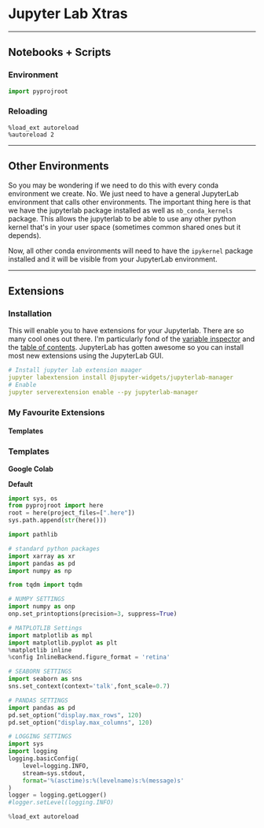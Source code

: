 # Jupyter Lab Xtras


---
## Notebooks + Scripts


### Environment 

```python
import pyprojroot
```

### Reloading

```
%load_ext autoreload
%autoreload 2
```


---
## Other Environments


So you may be wondering if we need to do this with every conda environment we create. No. We just need to have a general JupyterLab environment that calls other environments. The important thing here is that we have the jupyterlab package installed as well as `nb_conda_kernels` package. This allows the jupyterlab to be able to use any other python kernel that's in your user space (sometimes common shared ones but it depends). 

Now, all other conda environments will need to have the `ipykernel` package installed and it will be visible from your JupyterLab environment.


---
## Extensions



### Installation

This will enable you to have extensions for your Jupyterlab. There are so many cool ones out there. I'm particularly fond of the [variable inspector](https://github.com/lckr/jupyterlab-variableInspector) and the [table of contents](https://github.com/jupyterlab/jupyterlab-toc). JupyterLab has gotten awesome so you can install most new extensions using the JupyterLab GUI.

```yaml
# Install jupyter lab extension maager
jupyter labextension install @jupyter-widgets/jupyterlab-manager
# Enable
jupyter serverextension enable --py jupyterlab-manager
```


### My Favourite Extensions


#### Templates

### Templates

**Google Colab**

**Default**

```python
import sys, os
from pyprojroot import here
root = here(project_files=[".here"])
sys.path.append(str(here()))

import pathlib

# standard python packages
import xarray as xr
import pandas as pd
import numpy as np

from tqdm import tqdm

# NUMPY SETTINGS
import numpy as onp
onp.set_printoptions(precision=3, suppress=True)

# MATPLOTLIB Settings
import matplotlib as mpl
import matplotlib.pyplot as plt
%matplotlib inline
%config InlineBackend.figure_format = 'retina'

# SEABORN SETTINGS
import seaborn as sns
sns.set_context(context='talk',font_scale=0.7)

# PANDAS SETTINGS
import pandas as pd
pd.set_option("display.max_rows", 120)
pd.set_option("display.max_columns", 120)

# LOGGING SETTINGS
import sys
import logging
logging.basicConfig(
    level=logging.INFO, 
    stream=sys.stdout,
    format='%(asctime)s:%(levelname)s:%(message)s'
)
logger = logging.getLogger()
#logger.setLevel(logging.INFO)

%load_ext autoreload
```

